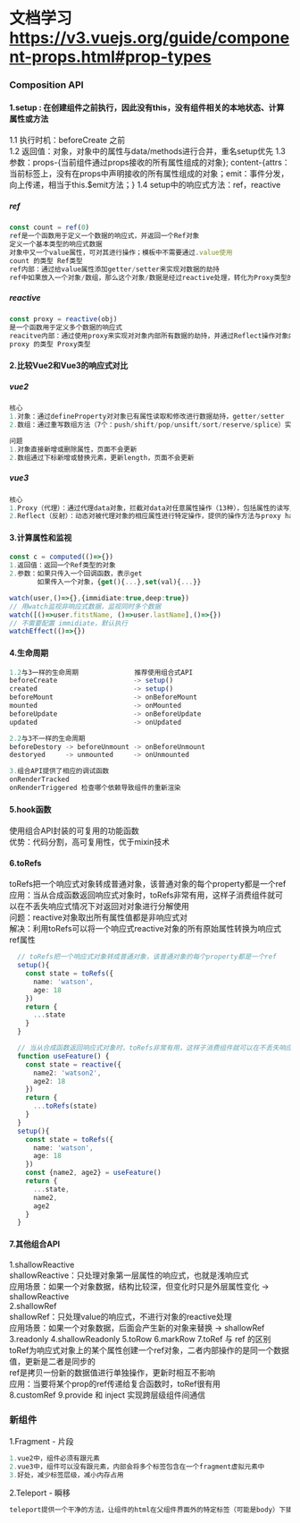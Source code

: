 
# 文档学习 https://v3.vuejs.org/guide/component-props.html#prop-types

### Composition API
#### 1.setup : 在创建组件之前执行，因此没有this，没有组件相关的本地状态、计算属性或方法  
1.1 执行时机：beforeCreate 之前  
1.2 返回值：对象，对象中的属性与data/methods进行合并，重名setup优先
1.3 参数：props-{当前组件通过props接收的所有属性组成的对象}; content-{attrs：当前标签上，没有在props中声明接收的所有属性组成的对象；emit：事件分发，向上传递，相当于this.$emit方法；}
1.4 setup中的响应式方法：ref，reactive
##### ref  
```ts
const count = ref(0)
ref是一个函数用于定义一个数据的响应式，并返回一个Ref对象  
定义一个基本类型的响应式数据  
对象中又一个value属性，可对其进行操作；模板中不需要通过.value使用  
count 的类型 Ref类型
ref内部：通过给value属性添加getter/setter来实现对数据的劫持
ref中如果放入一个对象/数组，那么这个对象/数据是经过reactive处理，转化为Proxy类型的代理对象
```
##### reactive  
```ts
const proxy = reactive(obj)
是一个函数用于定义多个数据的响应式
reacitve内部：通过使用proxy来实现对对象内部所有数据的劫持，并通过Reflect操作对象内部数据
proxy 的类型 Proxy类型
```
#### 2.比较Vue2和Vue3的响应式对比
##### vue2
```ts
核心
1.对象：通过defineProperty对对象已有属性读取和修改进行数据劫持，getter/setter
2.数组：通过重写数组方法（7个：push/shift/pop/unsift/sort/reserve/splice）实现对数组对监听和拦截

问题
1.对象直接新增或删除属性，页面不会更新
2.数组通过下标新增或替换元素，更新length，页面不会更新
```
##### vue3
```ts
核心
1.Proxy（代理）：通过代理data对象，拦截对data对任意属性操作（13种），包括属性的读写/新增/删除等
2.Reflect（反射）：动态对被代理对象的相应属性进行特定操作，提供的操作方法与proxy handlers的方法相同
```
#### 3.计算属性和监视
```ts
const c = computed(()=>{})
1.返回值：返回一个Ref类型的对象
2.参数：如果只传入一个回调函数，表示get 
       如果传入一个对象，{get(){...},set(val){...}}
```
```ts
watch(user,()=>{},{immidiate:true,deep:true})
// 用watch监视非响应式数据，监视同时多个数据
watch([()=>user.fitstName, ()=>user.lastName],()=>{})
// 不需要配置 immidiate，默认执行
watchEffect(()=>{})
```
#### 4.生命周期
```ts
1.2与3一样的生命周期              推荐使用组合式API
beforeCreate                   -> setup()
created                        -> setup()
beforeMount                    -> onBeforeMount
mounted                        -> onMounted
beforeUpdate                   -> onBeforeUpdate
updated                        -> onUpdated

2.2与3不一样的生命周期
beforeDestory -> beforeUnmount -> onBeforeUnmount
destoryed     -> unmounted     -> onUnmounted

3.组合API提供了相应的调试函数
onRenderTracked
onRenderTriggered 检查哪个依赖导致组件的重新渲染
```

#### 5.hook函数
使用组合API封装的可复用的功能函数  
优势：代码分割，高可复用性，优于mixin技术  


#### 6.toRefs
toRefs把一个响应式对象转成普通对象，该普通对象的每个property都是一个ref  
应用：当从合成函数返回响应式对象时，toRefs非常有用，这样子消费组件就可以在不丢失响应式情况下对返回对对象进行分解使用  
问题：reactive对象取出所有属性值都是非响应式对  
解决：利用toRefs可以将一个响应式reactive对象的所有原始属性转换为响应式ref属性   
```ts
  // toRefs把一个响应式对象转成普通对象，该普通对象的每个property都是一个ref  
  setup(){
    const state = toRefs({
      name: 'watson',
      age: 18
    })
    return {
      ...state
    }
  }
```
```ts
  // 当从合成函数返回响应式对象时，toRefs非常有用，这样子消费组件就可以在不丢失响应式情况下对返回对对象进行分解使用 
  function useFeature() {
    const state = reactive({
      name2: 'watson2',
      age2: 18
    })
    return {
      ...toRefs(state)
    }
  }
  setup(){
    const state = toRefs({
      name: 'watson',
      age: 18
    })
    const {name2, age2} = useFeature()
    return {
      ...state,
      name2,
      age2
    }
  }
```

#### 7.其他组合API
1.shallowReactive  
shallowReactive：只处理对象第一层属性的响应式，也就是浅响应式  
应用场景：如果一个对象数据，结构比较深，但变化时只是外层属性变化 -> shallowReactive  
2.shallowRef  
shallowRef：只处理value的响应式，不进行对象的reactive处理  
应用场景：如果一个对象数据，后面会产生新的对象来替换 -> shallowRef  
3.readonly
4.shallowReadonly
5.toRow
6.markRow
7.toRef 与 ref 的区别
toRef为响应式对象上的某个属性创建一个ref对象，二者内部操作的是同一个数据值，更新是二者是同步的  
ref是拷贝一份新的数据值进行单独操作，更新时相互不影响  
应用：当要将某个prop的ref传递给复合函数时，toRef很有用  
8.customRef
9.provide 和 inject
实现跨层级组件间通信  


### 新组件
1.Fragment - 片段
```ts
1.vue2中，组件必须有跟元素
2.vue3中，组件可以没有跟元素，内部会将多个标签包含在一个fragment虚拟元素中
3.好处，减少标签层级，减小内存占用
```
2.Teleport - 瞬移
```ts
teleport提供一个干净的方法，让组件的html在父组件界面外的特定标签（可能是body）下插入显示
```